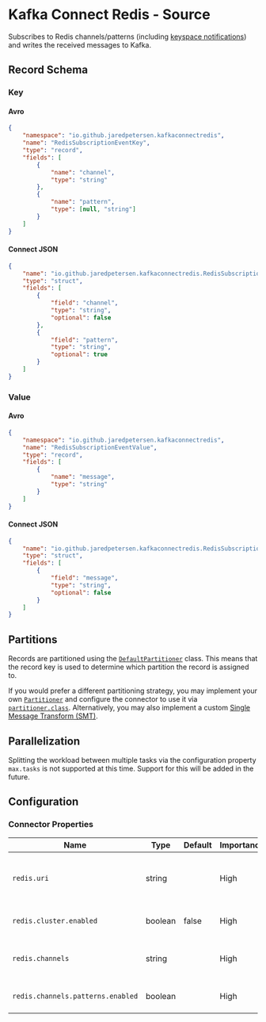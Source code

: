 # Kafka Connect Redis - Source
Subscribes to Redis channels/patterns (including [keyspace notifications](https://redis.io/topics/notifications)) and writes the received messages to Kafka.

## Record Schema

### Key
#### Avro
```json
{
    "namespace": "io.github.jaredpetersen.kafkaconnectredis",
    "name": "RedisSubscriptionEventKey",
    "type": "record",
    "fields": [
        {
            "name": "channel",
            "type": "string"
        },
        {
            "name": "pattern",
            "type": [null, "string"]
        }
    ]
}
```

#### Connect JSON
```json
{
    "name": "io.github.jaredpetersen.kafkaconnectredis.RedisSubscriptionEventKey",
    "type": "struct",
    "fields": [
        {
            "field": "channel",
            "type": "string",
            "optional": false
        },
        {
            "field": "pattern",
            "type": "string",
            "optional": true
        }
    ]
}
```

### Value
#### Avro
```json
{
    "namespace": "io.github.jaredpetersen.kafkaconnectredis",
    "name": "RedisSubscriptionEventValue",
    "type": "record",
    "fields": [
        {
            "name": "message",
            "type": "string"
        }
    ]
}
```

#### Connect JSON
```json
{
    "name": "io.github.jaredpetersen.kafkaconnectredis.RedisSubscriptionEventValue",
    "type": "struct",
    "fields": [
        {
            "field": "message",
            "type": "string",
            "optional": false
        }
    ]
}
```

## Partitions
Records are partitioned using the [`DefaultPartitioner`](https://github.com/apache/kafka/blob/trunk/clients/src/main/java/org/apache/kafka/clients/producer/internals/DefaultPartitioner.java) class. This means that the record key is used to determine which partition the record is assigned to.

If you would prefer a different partitioning strategy, you may implement your own [`Partitioner`](https://github.com/apache/kafka/blob/trunk/clients/src/main/java/org/apache/kafka/clients/producer/Partitioner.java) and configure the connector to use it via [`partitioner.class`](https://kafka.apache.org/documentation/#partitioner.class). Alternatively, you may also implement a custom [Single Message Transform (SMT)](https://docs.confluent.io/current/connect/transforms/index.html).

## Parallelization
Splitting the workload between multiple tasks via the configuration property `max.tasks` is not supported at this time. Support for this will be added in the future.

## Configuration
### Connector Properties
| Name | Type | Default | Importance | Description |
| ---- | ---- | ------- | ---------- | ----------- |
| `redis.uri` | string | | High | Redis connection information provided via a URI string. |
| `redis.cluster.enabled` | boolean | false | High | Target Redis is running as a cluster. |
| `redis.channels` | string | | High | Redis channels to subscribe to separated by commas. |
| `redis.channels.patterns.enabled` | boolean | | High | Redis channels use patterns (PSUBSCRIBE). |
